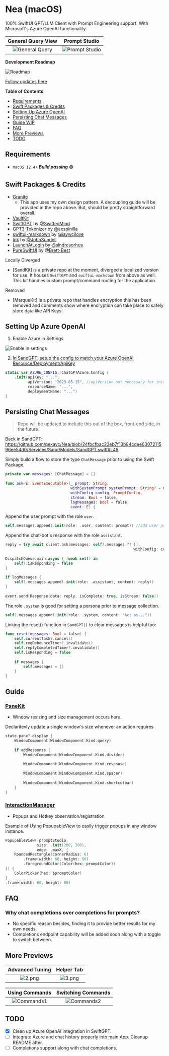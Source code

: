 # Nea (macOS)

100% SwiftUI GPT/LLM Client with Prompt Engineering support. With Microsoft's Azure OpenAI functionality.

General Query View           |  Prompt Studio
:-------------------------:|:-------------------------:
![General Query](https://stoic-static-files.s3.us-west-1.amazonaws.com/neatia/demos/simple_query.gif)  | ![Prompt Studio](https://stoic-static-files.s3.us-west-1.amazonaws.com/neatia/demos/prompt_creation.gif)

**Development Roadmap**

![Roadmap](https://pexavc.com/993d6181cdb8d34dd532e78b38a3e21496df0163.png)

[Follow updates here](https://pexavc.com/nea-ios-macos.html)

**Table of Contents**
- [Requirements](#requirements)
- [Swift Packages & Credits](#swift-packages-&-credits)
- [Setting Up Azure OpenAI](#setting-up-azure-openai)
- [Persisting Chat Messages](#persisting-chat-messages)
- [Guide WIP](#guide)
- [FAQ](#FAQ)
- [More Previews](#more-previews)
- [TODO](#TODO)

## Requirements

- `macOS 12.4+`  ***Build passing*** 🟢

## Swift Packages & Credits

- [Granite](https://github.com/pexavc/Granite)
  - This app uses my own design pattern. A decoupling guide will be provided in the repo above. But, should be pretty straightforward overall.
- [VaultKit](https://github.com/pexavc/VaultKit)
- [SwiftGPT](https://github.com/SwiftedMind/GPTSwift) by [@SwiftedMind](https://github.com/SwiftedMind)
- [GPT3-Tokenizer](https://github.com/aespinilla/GPT3-Tokenizer) by [@aespinilla](https://github.com/aespinilla)
- [swiftui-markdown](https://github.com/jaywcjlove/swiftui-markdown) by [@jaywcjlove](https://github.com/jaywcjlove)
- [Ink](https://github.com/JohnSundell/Ink) by [@JohnSundell](https://github.com/JohnSundell)
- [LaunchAtLogin](https://github.com/sindresorhus/LaunchAtLogin) by [@sindresorhus](https://github.com/sindresorhus)
- [PureSwiftUI](https://github.com/CodeSlicing/pure-swift-ui) by [@Brett-Best](https://github.com/Brett-Best)

Locally Diverged
- [SandKit] is a private repo at the moment, diverged a localized version for use. It houses `SwiftGPT` and `swiftui-markdown` from above as well. This kit handles custom prompt/command routing for the applicatoin.

Removed
- [MarqueKit] is a private repo that handles encryption this has been removed and comments show where encryption can take place to safely store data like API Keys. 

## Setting Up Azure OpenAI
1. Enable Azure in Settings

![Enable in settings](README_Assets/5.png)

2. [In SandGPT, setup the config to match your Azure OpenAI Resource/Deployment/ApiKey](https://github.com/pexavc/Nea/tree/main/Services/Sand/Client/SandGPT.swift#L36-L40)

```swift
static var AZURE_CONFIG: ChatGPTAzure.Config {
    .init(apiKey: "...",
          apiVersion: "2023-05-15", //apiVersion not necessary for initialization
          resourceName: "...",
          deploymentName: "...")
}
```

## Persisting Chat Messages
> Repo will be updated to include this out of the box, front-end side, in the future.

Back in SandGPT: 
https://github.com/pexavc/Nea/blob/24fbcfbac23eb7f13b84cdee6307211596ee54d0/Services/Sand/Models/SandGPT.swift#L48

Simply build a flow to store the type `ChatMessage` prior to using the Swift Package.

```swift
private var messages: [ChatMessage] = []
    
func ask<E: EventExecutable>(_ prompt: String,
                             withSystemPrompt systemPrompt: String? = nil,
                             withConfig config: PromptConfig,
                             stream: Bool = false,
                             logMessages: Bool = false,
                             event: E) {
```

Append the user prompt with the role `user`.

```swift
self.messages.append(.init(role: .user, content: prompt)) //add user prompt
```

Append the chat-bot's response with the role `assistant`.
```swift
reply = try await client.ask(messages: self?.messages ?? [],
                                                         withConfig: config)
                            
DispatchQueue.main.async { [weak self] in
    self?.isResponding = false
}
    
if logMessages {
    self?.messages.append(.init(role: .assistant, content: reply))
}
    
event.send(Response(data: reply, isComplete: true, isStream: false))
```

The role `.system` is good for setting a persona prior to message collection.

```swift
self?.messages.append(.init(role: .system, content: "Act as..."))
```

Linking the reset() function in `SandGPT()` to clear messages is helpful too:

```swift
func reset(messages: Bool = false) {
    self.currentTask?.cancel()
    self.reqDebounceTimer?.invalidate()
    self.replyCompletedTimer?.invalidate()
    self.isResponding = false
    
    if messages {
        self.messages = []
    }
}
```    
                           

## Guide

### [PaneKit](https://github.com/pexavc/Nea/tree/main/Services/Environment/Models/PaneKit)
- Window resizing and size management occurs here.

Declaritevly update a single window's size whenever an action requires 

```swift
state.pane?.display {
    WindowComponent(WindowComponent.Kind.query)
    
    if addResponse {
        WindowComponent(WindowComponent.Kind.divider)
        
        WindowComponent(WindowComponent.Kind.response)
        
        WindowComponent(WindowComponent.Kind.spacer)
        
        WindowComponent(WindowComponent.Kind.shortcutbar)
    }
}
```

### [InteractionManager](https://github.com/pexavc/Nea/blob/main/Services/Environment/Models/InteractionManager.swift)
- Popups and Hotkey observation/registration

Example of Using PopupableView to easily trigger popups in any window instance.

```swift
PopupableView(.promptStudio,
              size: .init(200, 200),
              edge: .maxX, {
    RoundedRectangle(cornerRadius: 6)
        .frame(width: 60, height: 60)
        .foregroundColor(Color(hex: promptColor))
}) {
    ColorPicker(hex: $promptColor)
}
.frame(width: 60, height: 60)
```

## FAQ

### Why chat completions over completions for prompts?
- No specific reason besides, finding it to provide better results for my own needs.
- Completions endpoint capability will be added soon along with a toggle to switch between.

## More Previews

Advanced Tuning           |  Helper Tab
:-------------------------:|:-------------------------:
![2.png](README_Assets/4.png) | ![3.png](README_Assets/3.png)

Using Commands           |  Switching Commands
:-------------------------:|:-------------------------:
![Commands1](https://stoic-static-files.s3.us-west-1.amazonaws.com/neatia/demos/commands_1.gif) | ![Commands2](https://stoic-static-files.s3.us-west-1.amazonaws.com/neatia/demos/commands_2.gif)


## TODO

- [x] Clean up Azure OpenAI integration in SwiftGPT.
- [ ] Integrate Azure and chat history properly into main App. Cleanup README after.
- [ ] Completions support along with chat completions.

